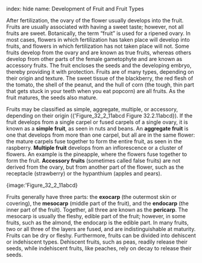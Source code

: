index: hide
name: Development of Fruit and Fruit Types

After fertilization, the ovary of the flower usually develops into the fruit. Fruits are usually associated with having a sweet taste; however, not all fruits are sweet. Botanically, the term “fruit” is used for a ripened ovary. In most cases, flowers in which fertilization has taken place will develop into fruits, and flowers in which fertilization has not taken place will not. Some fruits develop from the ovary and are known as true fruits, whereas others develop from other parts of the female gametophyte and are known as accessory fruits. The fruit encloses the seeds and the developing embryo, thereby providing it with protection. Fruits are of many types, depending on their origin and texture. The sweet tissue of the blackberry, the red flesh of the tomato, the shell of the peanut, and the hull of corn (the tough, thin part that gets stuck in your teeth when you eat popcorn) are all fruits. As the fruit matures, the seeds also mature.

Fruits may be classified as simple, aggregate, multiple, or accessory, depending on their origin ({'Figure_32_2_11abcd Figure 32.2.11abcd}). If the fruit develops from a single carpel or fused carpels of a single ovary, it is known as a  **simple fruit**, as seen in nuts and beans. An  **aggregate fruit** is one that develops from more than one carpel, but all are in the same flower: the mature carpels fuse together to form the entire fruit, as seen in the raspberry.  **Multiple fruit** develops from an inflorescence or a cluster of flowers. An example is the pineapple, where the flowers fuse together to form the fruit.  **Accessory fruits** (sometimes called false fruits) are not derived from the ovary, but from another part of the flower, such as the receptacle (strawberry) or the hypanthium (apples and pears).


{image:'Figure_32_2_11abcd}
        

Fruits generally have three parts: the  **exocarp** (the outermost skin or covering), the  **mesocarp** (middle part of the fruit), and the  **endocarp** (the inner part of the fruit). Together, all three are known as the  **pericarp**. The mesocarp is usually the fleshy, edible part of the fruit; however, in some fruits, such as the almond, the endocarp is the edible part. In many fruits, two or all three of the layers are fused, and are indistinguishable at maturity. Fruits can be dry or fleshy. Furthermore, fruits can be divided into dehiscent or indehiscent types. Dehiscent fruits, such as peas, readily release their seeds, while indehiscent fruits, like peaches, rely on decay to release their seeds.
